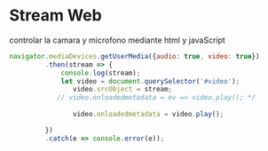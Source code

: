 # Stream Web

controlar la camara y microfono mediante html y javaScript

```javaScript
navigator.mediaDevices.getUserMedia({audio: true, video: true})
         .then(stream => {
             console.log(stream);
             let video = document.querySelector('#video');
                video.srcObject = stream;
            // video.onloadedmetadata = ev => video.play(); */
             
                video.onloadedmetadata = video.play();

         })
         .catch(e => console.error(e));
```
